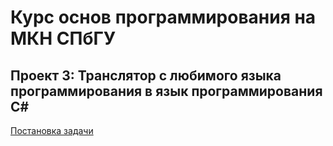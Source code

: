 # Курс основ программирования на МКН СПбГУ
## Проект 3: Транслятор с любимого языка программирования в язык программирования C#

[Постановка задачи](./TASK.md)

